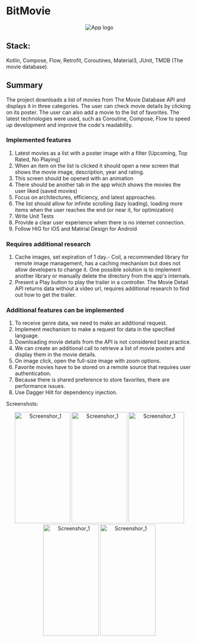 # BitMovie
<p align="center">
  <img src="https://github.com/paulmaltsev16/BitMovie/assets/38934377/10e3f85f-185d-4f1e-85cf-e806fe4700ee" alt="App logo">
</p>

## Stack:

Kotlin, Compose, Flow, Retrofit, Coroutines, Material3, JUnit, TMDB (The movie database).

## Summary

The project downloads a list of movies from The Movie Database API and displays it in three
categories. The user can check movie details by clicking on its poster. The user can also add a
movie to the list of favorites. The latest technologies were used, such as Coroutine, Compose, Flow
to speed up development and improve the code's readability.

### Implemented features

1. Latest movies as a list with a poster image with a filter [Upcoming, Top Rated, No Playing]
2. When an item on the list is clicked it should open a new screen that shows the movie image,
   description, year and rating.
3. This screen should be opened with an animation
4. There should be another tab in the app which shows the movies the user liked (saved movies)
5. Focus on architectures, efficiency, and latest approaches.
6. The list should allow for infinite scrolling (lazy loading), loading more items when the user
   reaches the end (or near it, for optimization)
7. Write Unit Tests
8. Provide a clear user experience when there is no internet connection.
9. Follow HIG for iOS and Matirial Design for Android

### Requires additional research

1. Cache images, set expiration of 1 day.- Coil, a recommended library for remote image management,
   has a caching mechanism but does not allow developers to change it. One possible solution is to
   implement another library or manually delete the directory from the app's internals.
2. Present a Play button to play the trailer in a controller. The Movie Detail API returns data
   without a video url, requires additional research to find out how to get the trailer.

### Additional features can be implemented

1. To receive genre data, we need to make an additional request.
2. Implement mechanism to make a request for data in the specified language.
3. Downloading movie details from the API is not considered best practice.
4. We can create an additional call to retrieve a list of movie posters and display them in the
   movie details.
5. On image click, open the full-size image with zoom options.
6. Favorite movies have to be stored on a remote source that requires user authentication.
7. Because there is shared preference to store favorites, there are performance issues.
8. Use Dagger Hilt for dependency injection.

Screenshots:

<div align="center">
<img src="https://github.com/paulmaltsev16/BitMovie/assets/38934377/3dbc3145-ca35-4b13-9ea2-161e17e64e75" alt="Screenshor_1" width="150" height="300">
<img src="https://github.com/paulmaltsev16/BitMovie/assets/38934377/08938293-db49-4fd4-bca8-0d137e23c630" alt="Screenshor_1" width="150" height="300">
<img src="https://github.com/paulmaltsev16/BitMovie/assets/38934377/030cb9be-ba07-4f88-903b-1a78d84835c0" alt="Screenshor_1" width="150" height="300">
<img src="https://github.com/paulmaltsev16/BitMovie/assets/38934377/306dda44-fc38-4da9-9128-0a8167524084" alt="Screenshor_1" width="150" height="300">
<img src="https://github.com/paulmaltsev16/BitMovie/assets/38934377/05da2bca-26d8-4955-8379-80c17c8d24fd" alt="Screenshor_1" width="150" height="300">
</div>